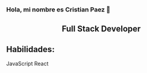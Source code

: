 ### Hola, mi nombre es Cristian Paez 👋

<h2 align="center">
Full Stack Developer 
</h2>

## Habilidades:

<p>
  JavaScript
  React
<p/>
